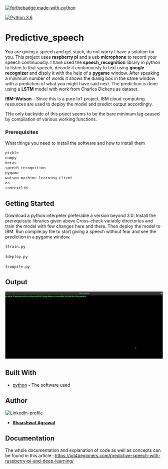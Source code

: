 [![forthebadge made-with-python](http://ForTheBadge.com/images/badges/made-with-python.svg)](https://www.python.org/)

[![Python 3.6](https://img.shields.io/badge/python-3.6-green.svg)](https://www.python.org/downloads/release/python-360/) 

# Predictive_speech
You are giving a speech and get stuck, do not worry I have a solution for you. This project uses **raspberry pi** and a usb **microphone** to record your speech continuously. I have used the **speech_recognition** library in python to listen to that speech, decode it continuously to text using **google recognizer** and disply it with the help of a **pygame** window. After speaking a minimum number of words it shows the dialog box in the same window with a prediction of what you might have said next. The prediction is done using a **LSTM** model with work from Charles Dickens as dataset.

**IBM-Watson** - Since this is a pure IoT project, IBM cloud computing resources are used to deploy the model and predict output accordingly.

THe only backside of this prject seems to be the bare minimum lag caused by compilation of various working functions.


### Prerequisites

What things you need to install the software and how to install them

```
pickle
numpy
keras
speech_recognition
pygame
watson_machine_learning_client
os
contextlib
```

## Getting Started

Download a python interpeter preferable a version beyond 3.0. Install the prerequisute libraries given above.Cross-check variable directories and train the model with few changes here and there. Then deploy the model to IBM. Run compile.py file to start giving a speech without fear and see the prediction in a pygame window.

```
$train.py

$deploy.py

$compile.py     

```

## Output
[![Watch the video](https://github.com/Shaashwat05/Predictive_speech/blob/master/output.png)](https://github.com/Shaashwat05/Predictive_speech/blob/master/output.mp4)


## Built With

* [python](https://www.python.org/) - The software used
## Author
[![LinkedIn-profile](https://img.shields.io/badge/LinkedIn-Profile-teal.svg)](https://www.linkedin.com/in/shaashwat-agrawal-1904a117a/)

* [**Shaashwat Agrawal**](https://github.com/Shaashwat05)


## Documentation

The whole documentation and explanation of code as well as concepts can be found in this article : https://iot4beginners.com/predictive-speech-with-raspberry-pi-and-deep-learning/

